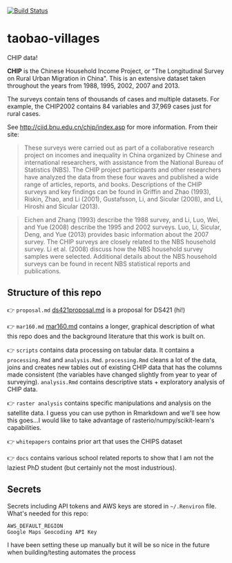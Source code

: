 [![Build Status](https://travis-ci.org/xrwang/taobao-villages.svg?branch=master)](https://travis-ci.org/xrwang/taobao-villages)

# taobao-villages
CHIP data!

**CHIP** is the Chinese Household Income Project, or "The Longitudinal Survey on Rural Urban Migration in China". This is an extensive dataset taken throughout the years from 1988, 1995, 2002, 2007 and 2013.

The surveys contain tens of thousands of cases and multiple datasets. For example, the CHIP2002 contains 84 variables and 37,969 cases just for rural cases.

See http://ciid.bnu.edu.cn/chip/index.asp for more information. From their site:
>These surveys were carried out as part of a collaborative research project on incomes and inequality in China organized by Chinese and international researchers, with assistance from the National Bureau of Statistics (NBS). The CHIP project participants and other researchers have analyzed the data from these four waves and published a wide range of articles, reports, and books. Descriptions of the CHIP surveys and key findings can be found in Griffin and Zhao (1993), Riskin, Zhao, and Li (2001), Gustafsson, Li, and Sicular (2008), and Li, Hiroshi and Sicular (2013).

>Eichen and Zhang (1993) describe the 1988 survey, and Li, Luo, Wei, and Yue (2008) describe the 1995 and 2002 surveys. Luo, Li, Sicular, Deng, and Yue (2013) provides basic information about the 2007 survey. The CHIP surveys are closely related to the NBS household survey. Li et al. (2008) discuss how the NBS household survey samples were selected. Additional details about the NBS household surveys can be found in recent NBS statistical reports and publications.



## Structure of this repo

 :point_right: `proposal.md` [ds421proposal.md](ds421proposal.md) is a proposal for DS421 (hi!)

 :point_right: `mar160.md` [mar160.md](mar160.md) contains a longer, graphical description of what this repo does and the background literature that this work is built on.

 :point_right:  `scripts` contains data processing on tabular data. It contains a `processing.Rmd` and `analysis.Rmd`. `processing.Rmd` cleans a lot of the data, joins and creates new tables out of existing CHIP data that has the columns made consistent (the variables have changed slightly from year to year of surveying). `analysis.Rmd` contains descriptive stats + exploratory analysis of CHIP data.

 :point_right: `raster analysis` contains specific manipulations and analysis on the satellite data. I guess you can use python in Rmarkdown and we'll see how this goes...I would like to take advantage of rasterio/numpy/scikit-learn's capabilities.

 :point_right: `whitepapers` contains prior art that uses the CHIPS dataset

 :point_right: `docs` contains various school related reports to show that I am not the laziest PhD student (but certainly not the most industrious).

## Secrets
Secrets including API tokens and AWS keys are stored in `~/.Renviron` file. What's needed for this repo:
```
AWS_DEFAULT_REGION
Google Maps Geocoding API Key
```
I have been setting these up manually but it will be so nice in the future when building/testing automates the process
